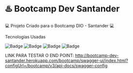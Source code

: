 # ♨️ Bootcamp Dev Santander
:computer: Projeto Criado para o Bootcamp DIO - Santander :computer:

Tecnologias Usadas

![Badge](https://img.shields.io/badge/Java-ED8B00?style=for-the-badge&logo=java&logoColor=white)
![Badge](https://img.shields.io/badge/Spring-6DB33F?style=for-the-badge&logo=spring&logoColor=white)
![Badge](https://img.shields.io/badge/PostgreSQL-316192?style=for-the-badge&logo=postgresql&logoColor=white)
![Badge](https://img.shields.io/badge/Heroku-430098?style=for-the-badge&logo=heroku&logoColor=white)

LINK PARA TESTAR O END POINT:
http://bootcamp-dev-santander.herokuapp.com/bootcamp/swagger-ui/index.html?configUrl=/bootcamp/v3/api-docs/swagger-config


